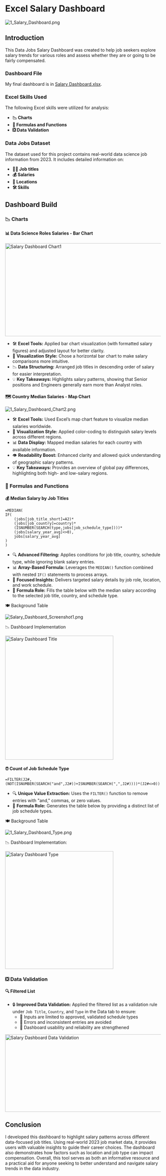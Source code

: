 # Excel Salary Dashboard

![1_Salary_Dashboard.png](/Assets/Dashboard.gif)

## Introduction

This Data Jobs Salary Dashboard was created to help job seekers explore salary trends for various roles and assess whether they are or going to be fairly compensated.


### Dashboard File
My final dashboard is in [Salary Dashboard.xlsx](Salary%20Dashboard.xlsx).

### Excel Skills Used

The following Excel skills were utilized for analysis:

- **📉 Charts**
- **🧮 Formulas and Functions**
- **❎ Data Validation**

### Data Jobs Dataset

The dataset used for this project contains real-world data science job information from 2023. It includes detailed information on:

- **👨‍💼 Job titles**
- **💰 Salaries**
- **📍 Locations**
- **🛠️ Skills**

## Dashboard Build

### 📉 Charts

#### 📊 Data Science Roles Salaries - Bar Chart

<img src="../Assets/Dashboard_Chart1.png" width="800" height="300" alt="Salary Dashboard Chart1">


- 🛠️ **Excel Tools:** Applied bar chart visualization (with formatted salary figures) and adjusted layout for better clarity.  
- 🎨 **Visualization Style:** Chose a horizontal bar chart to make salary comparisons more intuitive.  
- 📉 **Data Structuring:** Arranged job titles in descending order of salary for easier interpretation.  
- 💡 **Key Takeaways:** Highlights salary patterns, showing that Senior positions and Engineers generally earn more than Analyst roles.  


#### 🗺️ Country Median Salaries - Map Chart

![1_Salary_Dashboard_Chart2.png](/Assets/Country_Map.gif)

- 🛠️ **Excel Tools:** Used Excel’s map chart feature to visualize median salaries worldwide.  
- 🎨 **Visualization Style:** Applied color-coding to distinguish salary levels across different regions.  
- 📊 **Data Display:** Mapped median salaries for each country with available information.  
- 👁️ **Readability Boost:** Enhanced clarity and allowed quick understanding of geographic salary patterns.  
- 💡 **Key Takeaways:** Provides an overview of global pay differences, highlighting both high- and low-salary regions.  


### 🧮 Formulas and Functions

#### 💰 Median Salary by Job Titles

```
=MEDIAN(
IF(
    (jobs[job_title_short]=A2)*
    (jobs[job_country]=country)*
    (ISNUMBER(SEARCH(type,jobs[job_schedule_type])))*
    (jobs[salary_year_avg]<>0),
    jobs[salary_year_avg]
)
)
```

- 🔍 **Advanced Filtering:** Applies conditions for job title, country, schedule type, while ignoring blank salary entries.  
- 📊 **Array-Based Formula:** Leverages the `MEDIAN()` function combined with nested `IF()` statements to process arrays.  
- 🎯 **Focused Insights:** Delivers targeted salary details by job role, location, and work schedule.  
- 🔢 **Formula Role:** Fills the table below with the median salary according to the selected job title, country, and schedule type.  


🍽️ Background Table

![Salary_Dashboard_Screenshot1.png](/Assets/screenshot1.png)

📉 Dashboard Implementation

<img src="../Assets/screenshot2.png" width="350" height="400" alt="Salary Dashboard Title">

#### ⏰ Count of Job Schedule Type

```
=FILTER(J2#,(NOT(ISNUMBER(SEARCH("and",J2#))+ISNUMBER(SEARCH(",",J2#))))*(J2#<>0))
```

- 🔍 **Unique Value Extraction:** Uses the `FILTER()` function to remove entries with "and," commas, or zero values.  
- 🔢 **Formula Role:** Generates the table below by providing a distinct list of job schedule types.  


🍽️ Background Table

![1_Salary_Dashboard_Type.png](/Assets/screenshot3.png)

📉 Dashboard Implementation:

<img src="../Assets/Dashboard Type.png" width="350" height="380" alt="Salary Dashboard Type">

### ❎ Data Validation

#### 🔍 Filtered List

- 🔒 **Improved Data Validation:** Applied the filtered list as a validation rule under `Job Title`, `Country`, and `Type` in the Data tab to ensure:  
  - 🎯 Inputs are limited to approved, validated schedule types  
  - 🚫 Errors and inconsistent entries are avoided  
  - 👥 Dashboard usability and reliability are strengthened  

<img src="../Assets/Dashboard.png" width="800" height="250" alt="Salary Dashboard Data Validation">

## Conclusion
I developed this dashboard to highlight salary patterns across different data-focused job titles. Using real-world 2023 job market data, it provides users with valuable insights to guide their career choices. The dashboard also demonstrates how factors such as location and job type can impact compensation. Overall, this tool serves as both an informative resource and a practical aid for anyone seeking to better understand and navigate salary trends in the data industry.